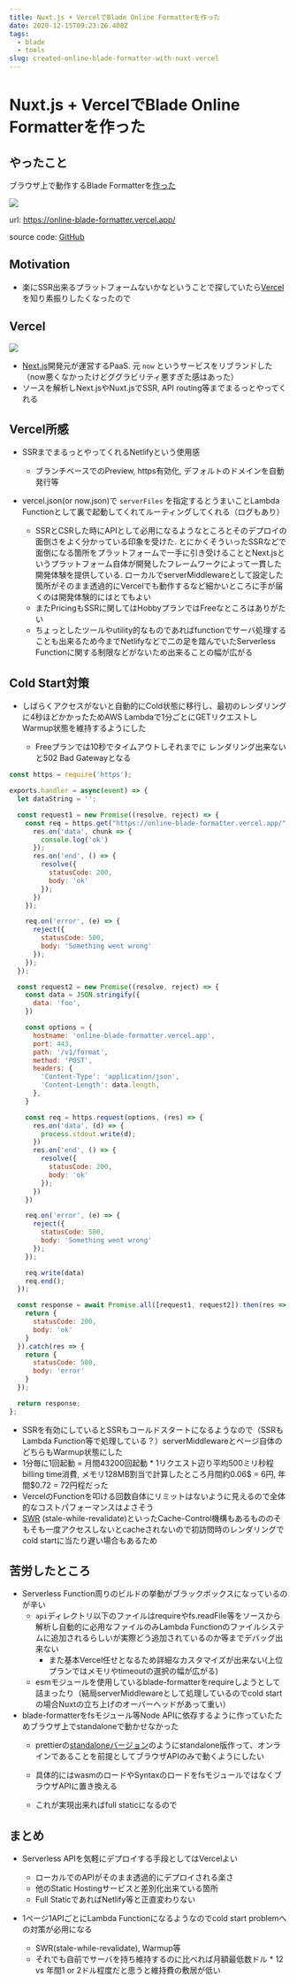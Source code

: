 ```yaml
---
title: Nuxt.js + VercelでBlade Online Formatterを作った
date: 2020-12-15T09:23:26.408Z
tags:
  - blade
  - tools
slug: created-online-blade-formatter-with-nuxt-vercel
---
```

# Nuxt.js + VercelでBlade Online Formatterを作った

## やったこと

ブラウザ上で動作するBlade Formatterを[作った](https://online-blade-formatter.vercel.app/)

![](/assets/img/uploads/peek-2020-12-10-17-48.gif)

url: <https://online-blade-formatter.vercel.app/>

source code: [GitHub](https://github.com/shufo/online-blade-formatter)

## Motivation

* 楽にSSR出来るプラットフォームないかなということで探していたら[Vercel](https://vercel.com/)を知り素振りしたくなったので

## Vercel

![](/assets/img/uploads/2020-12-13_19-16-28.png)

* [Next.js](https://nextjs.org/)開発元が運営するPaaS. 元 `now` というサービスをリブランドした（now悪くなかったけどググラビリティ悪すぎた感はあった）
* ソースを解析しNext.jsやNuxt.jsでSSR, API routing等までまるっとやってくれる

## Vercel所感

* SSRまでまるっとやってくれるNetlifyという使用感

  * ブランチベースでのPreview, https有効化, デフォルトのドメインを自動発行等
* vercel.json(or now.json)で `serverFiles` を指定するとうまいことLambda Functionとして裏で起動してくれてルーティングしてくれる（ログもあり）

  * SSRとCSRした時にAPIとして必用になるようなところとそのデプロイの面倒さをよく分かっている印象を受けた. とにかくそういったSSRなどで面倒になる箇所をプラットフォームで一手に引き受けることとNext.jsというプラットフォーム自体が開発したフレームワークによって一貫した開発体験を提供している. ローカルでserverMiddlewareとして設定した箇所がそのまま透過的にVercelでも動作するなど細かいところに手が届くのは開発体験的にはとてもよい
  * またPricingもSSRに関してはHobbyプランではFreeなところはありがたい
  * ちょっとしたツールやutility的なものであればfunctionでサーバ処理することも出来るため今までNetlifyなどで二の足を踏んでいたServerless Functionに関する制限などがないため出来ることの幅が広がる

## Cold Start対策

* しばらくアクセスがないと自動的にCold状態に移行し、最初のレンダリングに4秒ほどかかったためAWS Lambdaで1分ごとにGETリクエストしWarmup状態を維持するようにした

  * Freeプランでは10秒でタイムアウトしそれまでに
    レンダリング出来ないと502 Bad Gatewayとなる

```javascript
const https = require('https');

exports.handler = async(event) => {
  let dataString = '';

  const request1 = new Promise((resolve, reject) => {
    const req = https.get("https://online-blade-formatter.vercel.app/", function(res) {
      res.on('data', chunk => {
        console.log('ok')
      });
      res.on('end', () => {
        resolve({
          statusCode: 200,
          body: 'ok'
        });
      })
    });

    req.on('error', (e) => {
      reject({
        statusCode: 500,
        body: 'Something went wrong'
      });
    });
  });

  const request2 = new Promise((resolve, reject) => {
    const data = JSON.stringify({
      data: 'foo',
    })

    const options = {
      hostname: 'online-blade-formatter.vercel.app',
      port: 443,
      path: '/v1/format',
      method: 'POST',
      headers: {
        'Content-Type': 'application/json',
        'Content-Length': data.length,
      },
    }

    const req = https.request(options, (res) => {
      res.on('data', (d) => {
        process.stdout.write(d);
      })
      res.on('end', () => {
        resolve({
          statusCode: 200,
          body: 'ok'
        });
      })
    })

    req.on('error', (e) => {
      reject({
        statusCode: 500,
        body: 'Something went wrong'
      });
    });

    req.write(data)
    req.end();
  });

  const response = await Promise.all([request1, request2]).then(res => {
    return {
      statusCode: 200,
      body: 'ok'
    }
  }).catch(res => {
    return {
      statusCode: 500,
      body: 'error'
    }
  });

  return response;
};
```

* SSRを有効にしているとSSRもコールドスタートになるようなので（SSRもLambda Function等で処理している？）serverMiddlewareとページ自体のどちらもWarmup状態にした
* 1分毎に1回起動 = 月間43200回起動 * 1リクエスト辺り平均500ミリ秒程billing time消費, メモリ128MB割当で計算したところ月間約0.06$ = 6円, 年間$0.72 = 72円程だった
* VercelのFunctionを叩ける回数自体にリミットはないように見えるので全体的なコストパフォーマンスはよさそう
* [SWR](https://vercel.com/docs/edge-network/caching#stale-while-revalidate) (stale-while-revalidate)といったCache-Control機構もあるもののそもそも一度アクセスしないとcacheされないので初訪問時のレンダリングでcold startに当たり遅い場合もあるため

## 苦労したところ

* Serverless Function周りのビルドの挙動がブラックボックスになっているのが辛い
  * `api`ディレクトリ以下のファイルはrequireやfs.readFile等をソースから解析し自動的に必用なファイルのみLambda Functionのファイルシステムに追加されるらしいが実際どう追加されているのか等までデバッグ出来ない
    * また基本Vercel任せとなるため詳細なカスタマイズが出来ない(上位プランではメモリやtimeoutの選択の幅が広がる)
  * esmモジュールを使用しているblade-formatterをrequireしようとして詰まったり（結局serverMiddlewareとして処理しているのでcold startの場合Nuxtの立ち上げのオーバーヘッドがあって重い）
* blade-formatterをfsモジュール等Node APIに依存するように作っていたためブラウザ上でstandaloneで動かせなかった
  * prettierの[standaloneバージョン](https://prettier.io/docs/en/browser.html)のようにstandalone版作って、オンラインであることを前提としてブラウザAPIのみで動くようにしたい
  * 具体的にはwasmのロードやSyntaxのロードをfsモジュールではなくブラウザAPIに置き換える

  * これが実現出来ればfull staticになるので


## まとめ

* Serverless APIを気軽にデプロイする手段としてはVercelよい

  * ローカルでのAPIがそのまま透過的にデプロイされる楽さ
  * 他のStatic Hostingサービスと差別化出来ている箇所
  * Full StaticであればNetlify等と正直変わりない
* 1ページ1APIごとにLambda Functionになるようなのでcold start problemへの対策が必用になる

  * SWR(stale-while-revalidate), Warmup等
  * それでも自前でサーバを持ち維持するのに比べれば月額最低数ドル * 12 vs 年間1 or 2ドル程度だと思うと維持費の敷居が低い